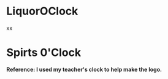 # LiquorOClock

xx

# Spirts 0'Clock

**Reference: I used my teacher's clock to help make the logo.**

